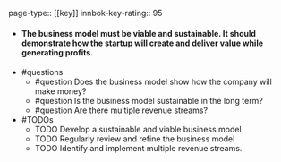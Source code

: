 page-type:: [[key]]
innbok-key-rating:: 95
- #### The business model must be viable and sustainable. It should demonstrate how the startup will create and deliver value while generating profits.
- #questions
  - #question Does the business model show how the company will make money?
  - #question Is the business model sustainable in the long term?
  - #question Are there multiple revenue streams?
- #TODOs
  - TODO Develop a sustainable and viable business model
  - TODO  Regularly review and refine the business model
  - TODO  Identify and implement multiple revenue streams.



